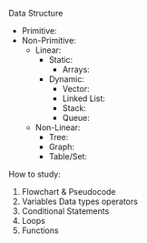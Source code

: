 Data Structure
- Primitive:
- Non-Primitive:
  - Linear:
    - Static:
      - Arrays:
    - Dynamic:
      - Vector:
      - Linked List:
      - Stack:
      - Queue:
  - Non-Linear:
    - Tree:
    - Graph:
    - Table/Set:


How to study:
1. Flowchart & Pseudocode
2. Variables Data types operators
3. Conditional Statements
4. Loops
5. Functions